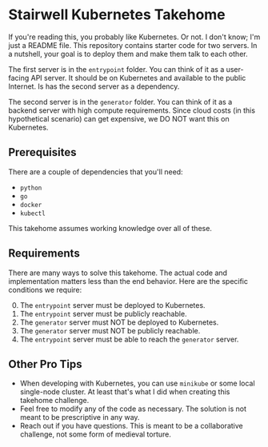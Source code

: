 # Stairwell Kubernetes Takehome

If you're reading this, you probably like Kubernetes.
Or not.
I don't know; I'm just a README file.
This repository contains starter code for two servers.
In a nutshell, your goal is to deploy them and make them talk to each other.

The first server is in the `entrypoint` folder.
You can think of it as a user-facing API server.
It should be on Kubernetes and available to the public Internet.
Is has the second server as a dependency.

The second server is in the `generator` folder.
You can think of it as a backend server with high compute requirements.
Since cloud costs (in this hypothetical scenario) can get expensive, we DO NOT
want this on Kubernetes.

## Prerequisites

There are a couple of dependencies that you'll need:
- `python`
- `go`
- `docker`
- `kubectl`

This takehome assumes working knowledge over all of these.

## Requirements

There are many ways to solve this takehome.
The actual code and implementation matters less than the end behavior.
Here are the specific conditions we require:

0. The `entrypoint` server must be deployed to Kubernetes.
0. The `entrypoint` server must be publicly reachable.
0. The `generator` server must NOT be deployed to Kubernetes.
0. The `generator` server must NOT be publicly reachable.
0. The `entrypoint` server must be able to reach the `generator` server.

## Other Pro Tips
- When developing with Kubernetes, you can use `minikube` or some local
  single-node cluster.
  At least that's what I did when creating this takehome challenge.
- Feel free to modify any of the code as necessary.
  The solution is not meant to be prescriptive in any way.
- Reach out if you have questions.
  This is meant to be a collaborative challenge, not some form of medieval
  torture.
